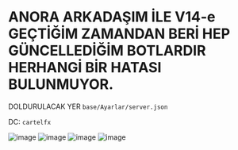 # ANORA ARKADAŞIM İLE V14-e GEÇTİĞİM ZAMANDAN BERİ HEP GÜNCELLEDİĞİM BOTLARDIR HERHANGİ BİR HATASI BULUNMUYOR.
DOLDURULACAK YER ```base/Ayarlar/server.json```

DC: ```cartelfx```

![image](https://cdn.discordapp.com/attachments/1035142680453316669/1204786013814259722/Screenshot_2024-02-07-17-43-29-432_com.microsoft.rdc.androidx.png?ex=65d5ff69&is=65c38a69&hm=5714a38c1f1e27af3f87e8eb860be52ed7332d13c4ac584f1cd894ad508ae954&)
![image](https://cdn.discordapp.com/attachments/1035142680453316669/1204786014070120518/Screenshot_2024-02-07-17-43-10-091_com.microsoft.rdc.androidx.png?ex=65d5ff69&is=65c38a69&hm=7ac801cc5dec49b314599d287013424ad2c24c2e39eb7cf8e37862039acab0e2&)
![image](https://cdn.discordapp.com/attachments/1035142680453316669/1204786014334484560/Screenshot_2024-02-07-17-41-59-836_com.microsoft.rdc.androidx.png?ex=65d5ff69&is=65c38a69&hm=4e3d1c55b6ef8dc816a91becfe6d8d01f7d21a7bbb3fe948f88d2c2c12896150&)
![image](https://cdn.discordapp.com/attachments/1035142680453316669/1204786086606278656/Screenshot_2024-02-07-17-42-16-184_com.microsoft.rdc.androidx.png?ex=65d5ff7a&is=65c38a7a&hm=d64a075e02003d52c135ccf73297f76abd92dee31a8b29fffc46cefb3e614378&)
